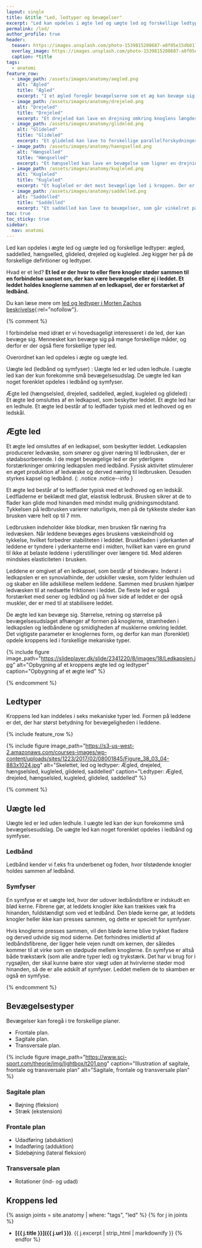 ```yaml
---
layout: single
title: &title "Led, ledtyper og bevægelser"
excerpt: "Led kan opdeles i ægte led og uægte led og forskellige ledtyper: ægled, saddelled, hængselled, glideled, drejeled og kugleled."
permalink: /led/
author_profile: true
header:
  teaser: https://images.unsplash.com/photo-1539815208687-a0f05e15d601?ixlib=rb-1.2.1&ixid=eyJhcHBfaWQiOjEyMDd9&auto=format&fit=crop&w=400&q=80
  overlay_image: https://images.unsplash.com/photo-1539815208687-a0f05e15d601?ixlib=rb-1.2.1&ixid=eyJhcHBfaWQiOjEyMDd9&auto=format&fit=crop&w=1967&q=80
  caption: *title
tags:
  - anatomi
feature_row:
  - image_path: /assets/images/anatomy/aegled.png
    alt: "Ægled"
    title: "Ægled"
    excerpt: "I et ægled foregår bevægelserne som et æg kan bevæge sig i et æggebæger. Den sidste nakkehvirvel inden kraniet er et ægled."
  - image_path: /assets/images/anatomy/drejeled.png
    alt: "Drejeled"
    title: "Drejeled"
    excerpt: "Et drejeled kan lave en drejning omkring knoglens længderetning. Der er fx et drejeled mellem ulna og radius, som er underarmens knogler."
  - image_path: /assets/images/anatomy/glideled.png
    alt: "Glideled"
    title: "Glideled"
    excerpt: "Et glideled kan lave to forskellige parallelforskydninger og en vinkelbevægelse. Der er glideled mellem tappene i ryghvirvlerne."
  - image_path: /assets/images/anatomy/haengselled.png
    alt: "Hængselled"
    title: "Hængselled"
    excerpt: "Et hængselled kan lave en bevægelse som ligner en drejning i et dørhængsel. Albueleddet og knæleddet er fx hængselled."
  - image_path: /assets/images/anatomy/kugleled.png
    alt: "Kugleled"
    title: "Kugleled"
    excerpt: "Et kugleled er det mest bevægelige led i kroppen. Der er et kugleled i hoften mellem lårbenet og hofteskålen og i skulderleddet."
  - image_path: /assets/images/anatomy/saddelled.png
    alt: "Saddelled"
    title: "Saddelled"
    excerpt: "Et saddelled kan lave to bevægelser, som går vinkelret på hinanden. Tommelfingerens rodled er fx et saddelled."
toc: true
toc_sticky: true
sidebar:
  nav: anatomi
---
```


Led kan opdeles i ægte led og uægte led og forskellige ledtyper: ægled, saddelled, hængselled, glideled, drejeled og kugleled. Jeg kigger her på de forskellige defintioner og ledtyper.

Hvad er et led? **Et led er der hvor to eller flere knogler støder sammen til en forbindelse uanset om, der kan være bevægelse eller ej i leddet. Et leddet holdes knoglerne sammen af en ledkapsel, der er forstærket af ledbånd.**

Du kan læse mere om [led og ledtyper i Morten Zachos beskrivelse](http://web.archive.org/web/20090130044627/http://www.motion-online.dk/styrketraening/anatomiguide/led_generelt/){:rel="nofollow"}.

{% comment %}

I forbindelse med idræt er vi hovedsageligt interesseret i de led, der kan bevæge sig. Mennesket kan bevæge sig på mange forskellige måder, og derfor er der også flere forskellige typer led.

Overordnet kan led opdeles i ægte og uægte led.

Uægte led (ledbånd og symfyser)
: Uægte led er led uden ledhule. I uægte led kan der kun forekomme små bevægelsesudslag. De uægte led kan noget forenklet opdeles i ledbånd og symfyser.

Ægte led (hængselsled, drejeled, saddelled, ægled, kugleled og glideled)
: Et ægte led omsluttes af en ledkapsel, som beskytter leddet. Et ægte led har en ledhule. Et ægte led består af to ledflader typisk med et ledhoved og en ledskål.

## Ægte led

Et ægte led omsluttes af en ledkapsel, som beskytter leddet. Ledkapslen producerer ledvæske, som smører og giver næring til ledbrusken, der er stødabsorberende. I de meget bevægelige led er der yderligere forstærkninger omkring ledkapslen med ledbånd. Fysisk aktivitet stimulerer en øget produktion af ledvæske og derved næring til ledbrusken. Desuden styrkes kapsel og ledbånd.
{: .notice .notice--info }

Et ægte led består af to ledflader typisk med et ledhoved og en ledskål. Ledfladerne er beklædt med glat, elastisk ledbrusk. Brusken sikrer at de to flader kan glide mod hinanden med mindst mulig gnidningsmodstand. Tykkelsen på ledbrusken varierer naturligvis, men på de tykkeste steder kan brusken være helt op til 7 mm.

Ledbrusken indeholder ikke blodkar, men brusken får næring fra ledvæsken. Når leddene bevæges øges bruskens væskeindhold og tykkelse, hvilket forbedrer stabiliteten i ledddet. Bruskfladen i yderkanten af leddene er tyndere i yderkanterne end i midten, hvilket kan være en grund til ikke at belaste leddene i yderstillinger over længere tid. Med alderen mindskes elasticiteten i brusken.

Leddene er omgivet af en ledkapsel, som består af bindevæv. Inderst i ledkapslen er en synovialhinde, der udskiller væske, som fylder ledhulen ud og skaber en lille adskillese mellem leddene. Sammen med brusken hjælper ledvæsken til at nedsætte friktionen i leddet. De fleste led er også forstærket med sener og ledbånd og på hver side af leddet er der også muskler, der er med til at stabilisere leddet.

De ægte led kan bevæge sig. Størrelse, retning og størrelse på bevægelsesudslaget afhænger af formen på knoglerne, stramheden i ledkapslen og ledbåndene og smidigheden af musklerne omkring leddet. Det vigtigste parameter er knoglernes form, og derfor kan man (forenklet) opdele kroppens led i forskellige mekaniske typer.

{% include figure image_path="https://slideplayer.dk/slide/2341220/8/images/18/Ledkapslen.jpg" alt="Opbygning af et kroppens ægte led og ledtyper" caption="Opbygning af et ægte led" %}

{% endcomment %}

## Ledtyper

Kroppens led kan inddeles i seks mekaniske typer led. Formen på leddene er det, der har størst betydning for bevægeligheden i leddene.

{% include feature_row %}

{% include figure image_path="https://s3-us-west-2.amazonaws.com/courses-images/wp-content/uploads/sites/1223/2017/02/08001845/Figure_38_03_04-883x1024.jpg" alt="Skelettet, led og ledtyper: Ægled, drejeled, hængselsled, kugleled, glideled, saddelled" caption="Ledtyper: Ægled, drejeled, hængselsled, kugleled, glideled, saddelled" %}

{% comment %}

## Uægte led

Uægte led er led uden ledhule. I uægte led kan der kun forekomme små bevægelsesudslag. De uægte led kan noget forenklet opdeles i ledbånd og symfyser.

### Ledbånd

Ledbånd kender vi f.eks fra underbenet og foden, hvor tilstødende knogler holdes sammen af ledbånd.

### Symfyser

En symfyse er et uægte led, hvor der udover ledbåndsfibre er indskudt en blød kerne. Fibrene gør, at leddets knogler ikke kan trækkes væk fra hinanden, fuldstændigt som ved et ledbånd. Den bløde kerne gør, at leddets knogler heller ikke kan presses sammen, og dette er specielt for symfyser. 

Hvis knoglerne presses sammen, vil den bløde kerne blive trykket fladere og derved udvide sig mod siderne. Det forhindres imidlertid af ledbåndsfibrene, der ligger hele vejen rundt om kernen, der således kommer til at virke som en stødpude mellem knoglerne. En symfyse er altså både trækstærk (som alle andre typer led) og trykstærk. Det har vi brug for i rygsøjlen, der skal kunne bære stor vægt uden at hvirvlerne støder mod hinanden, så de er alle adskilt af symfyser. Leddet mellem de to skamben er også en symfyse.

{% endcomment %}

## Bevægelsestyper

Bevægelser kan foregå i tre forskellige planer.

- Frontale plan.
- Sagitale plan.
- Transversale plan.

{% include figure image_path="https://www.sci-sport.com/theorie/img/lightbox/t201.png" caption="Illustration af sagitale, frontale og transversale plan" alt="Sagitale, frontale og transversale plan" %}

### Sagitale plan

- Bøjning (fleksion)
- Stræk (ekstension)

### Frontale plan

- Udadføring (abduktion)
- Indadføring (adduktion)
- Sidebøjning (lateral fleksion) 

### Transversale plan

- Rotationer (ind- og udad)

## Kroppens led

{% assign joints = site.anatomy | where: "tags", "led" %}
{% for j in joints %}
- **[{{ j.title }}]({{ j.url }})**. {{ j.excerpt | strip_html | markdownify }}
{% endfor %}

